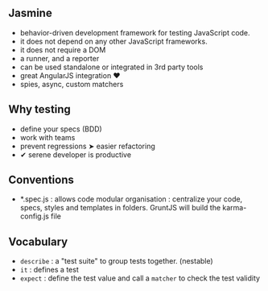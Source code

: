 ## Jasmine

 * behavior-driven development framework for testing JavaScript code.
 * it does not depend on any other JavaScript frameworks.
 * it does not require a DOM
 * a runner, and a reporter
 * can be used standalone or integrated in 3rd party tools
 * great AngularJS integration ❤
 * spies, async, custom matchers

## Why testing

 * define your specs (BDD)
 * work with teams
 * prevent regressions ➤ easier refactoring
 * ✔ serene developer is productive

## Conventions

 * *.spec.js : allows code modular organisation : centralize your code, specs, styles and templates in folders. GruntJS will build the karma-config.js file

## Vocabulary

 * `describe` : a "test suite" to group tests together. (nestable)
 * `it` : defines a test
 * `expect` : define the test value and call a `matcher` to check the test validity
